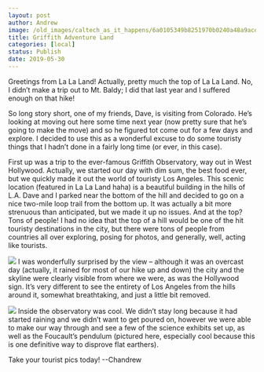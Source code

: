 ```yaml
---
layout: post
author: Andrew
image: /old_images/caltech_as_it_happens/6a0105349b8251970b0240a48a9acd200d.jpg
title: Griffith Adventure Land
categories: [local]
status: Publish
date: 2019-05-30
---
```


Greetings from La La Land! Actually, pretty much the top of La La Land. No, I didn’t make a trip out to Mt. Baldy; I did that last year and I suffered enough on that hike!

So long story short, one of my friends, Dave, is visiting from Colorado. He’s looking at moving out here some time next year (now pretty sure that he’s going to make the move) and so he figured tot come out for a few days and explore. I decided to use this as a wonderful excuse to do some touristy things that I hadn’t done in a fairly long time (or ever, in this case).

First up was a trip to the ever-famous Griffith Observatory, way out in West Hollywood. Actually, we started our day with dim sum, the best food ever, but we quickly made it out the world of touristy Los Angeles. This scenic location (featured in La La Land haha) is a beautiful building in the hills of L.A. Dave and I parked near the bottom of the hill and decided to go on a nice two-mile loop trail from the bottom up. It was actually a bit more strenuous than anticipated, but we made it up no issues. And at the top? Tons of people! I had no idea that the top of a hill would be one of the hit touristy destinations in the city, but there were tons of people from countries all over exploring, posing for photos, and generally, well, acting like tourists.


![](/old_images/caltech_as_it_happens/6a0105349b8251970b0240a461439a200c.jpg)
I was wonderfully surprised by the view – although it was an overcast day (actually, it rained for most of our hike up and down) the city and the skyline were clearly visible from where we were, as was the Hollywood sign. It’s very different to see the entirety of Los Angeles from the hills around it, somewhat breathtaking, and just a little bit removed.


![](/old_images/caltech_as_it_happens/6a0105349b8251970b0240a4af1892200b.jpg)
Inside the observatory was cool. We didn’t stay long because it had started raining and we didn’t want to get poured on, however we were able to make our way through and see a few of the science exhibits set up, as well as the Foucault’s pendulum (pictured here, especially cool because this is one definitive way to disprove flat earthers).

Take your tourist pics today!
--Chandrew
